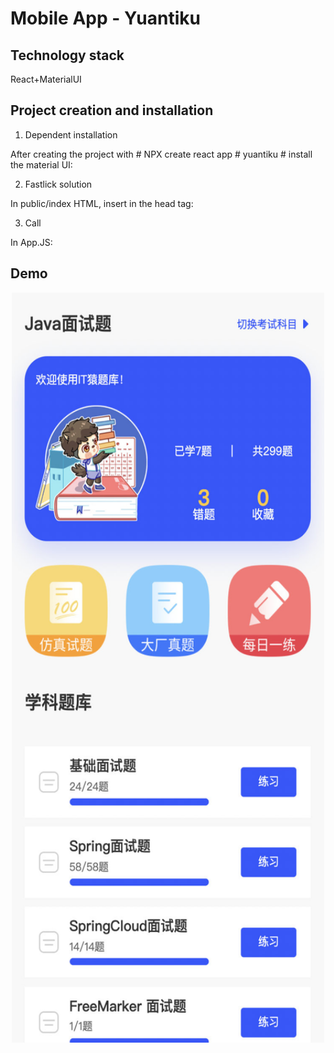# Mobile App - Yuantiku

## Technology stack

React+MaterialUI

## Project creation and installation

1. Dependent installation

After creating the project with # NPX create react app # yuantiku # install the material UI:

2. Fastlick solution

In public/index HTML, insert in the head tag:

3. Call

In App.JS:

## Demo


<div align=center><img width="500" height="1200" src="https://github.com/RicardoChaseCo/Network-Question-Bank-Mobile-App-React/blob/main/demo.jpg"/></div>
